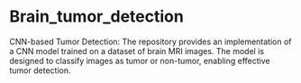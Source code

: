 # Brain_tumor_detection
CNN-based Tumor Detection: The repository provides an implementation of a CNN model trained on a dataset of brain MRI images. The model is designed to classify images as tumor or non-tumor, enabling effective tumor detection.
